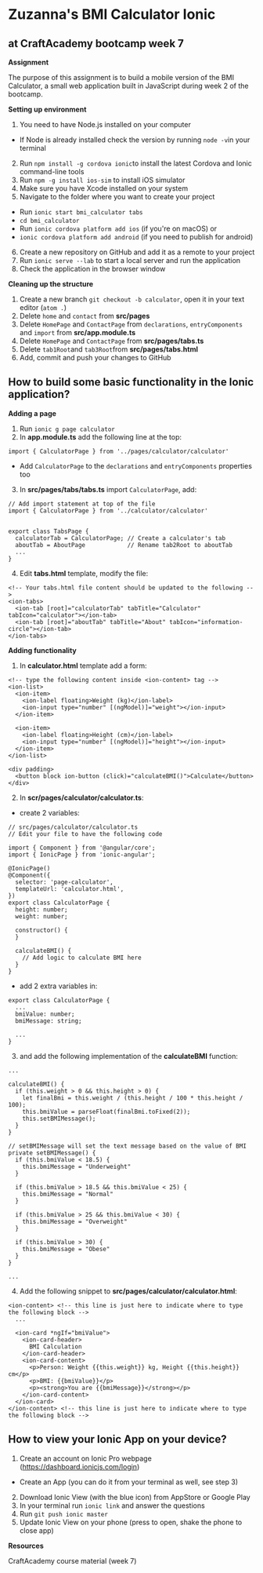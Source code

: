 # Zuzanna's BMI Calculator Ionic

## at CraftAcademy bootcamp week 7

**Assignment**

The purpose of this assignment is to build a mobile version of the BMI Calculator, a small web application built in JavaScript during week 2 of the bootcamp.

**Setting up environment**
1. You need to have Node.js installed on your computer
* If Node is already installed check the version by running `node -v`in your terminal
2. Run `npm install -g cordova ionic`to install the latest Cordova and Ionic command-line tools
3. Run `npm -g install ios-sim` to install iOS simulator
4. Make sure you have Xcode installed on your system
5. Navigate to the folder where you want to create your project
* Run `ionic start bmi_calculator tabs`
* `cd bmi_calculator`
* Run `ionic cordova platform add ios` (if you're on macOS) or
* `ionic cordova platform add android` (if you need to publish for android)
6. Create a new repository on GitHub and add it as a remote to your project
7. Run `ionic serve --lab` to start a local server and run the application
8. Check the application in the browser window

**Cleaning up the structure**

1. Create a new branch `git checkout -b calculator`, open it in your text editor (`atom .`)
2. Delete `home` and `contact` from **src/pages**
3. Delete `HomePage` and `ContactPage` from `declarations`, `entryComponents` and `import` from **src/app.module.ts**
4. Delete `HomePage` and `ContactPage` from **src/pages/tabs.ts**
5. Delete `tab1Root`and `tab3Root`from **src/pages/tabs.html**
6. Add, commit and push your changes to GitHub

## How to build some basic functionality in the Ionic application?

**Adding a page**
1. Run `ionic g page calculator`
2. In **app.module.ts** add the following line at the top:
```
import { CalculatorPage } from '../pages/calculator/calculator'
```
* Add `CalculatorPage` to the `declarations` and `entryComponents` properties too
3. In **src/pages/tabs/tabs.ts** import `CalculatorPage`, add:
```
// Add import statement at top of the file
import { CalculatorPage } from '../calculator/calculator'


export class TabsPage {
  calculatorTab = CalculatorPage; // Create a calculator's tab
  aboutTab = AboutPage            // Rename tab2Root to aboutTab
  ...
}
```
4. Edit **tabs.html** template, modify the file:
```
<!-- Your tabs.html file content should be updated to the following -->
<ion-tabs>
  <ion-tab [root]="calculatorTab" tabTitle="Calculator" tabIcon="calculator"></ion-tab>
  <ion-tab [root]="aboutTab" tabTitle="About" tabIcon="information-circle"></ion-tab>
</ion-tabs>
```

**Adding functionality**

1. In **calculator.html** template add a form:
```
<!-- type the following content inside <ion-content> tag -->
<ion-list>
  <ion-item>
    <ion-label floating>Weight (kg)</ion-label>
    <ion-input type="number" [(ngModel)]="weight"></ion-input>
  </ion-item>

  <ion-item>
    <ion-label floating>Height (cm)</ion-label>
    <ion-input type="number" [(ngModel)]="height"></ion-input>
  </ion-item>
</ion-list>

<div padding>
  <button block ion-button (click)="calculateBMI()">Calculate</button>
</div>
```
2. In **scr/pages/calculator/calculator.ts**:
* create 2 variables:
```
// src/pages/calculator/calculator.ts
// Edit your file to have the following code

import { Component } from '@angular/core';
import { IonicPage } from 'ionic-angular';

@IonicPage()
@Component({
  selector: 'page-calculator',
  templateUrl: 'calculator.html',
})
export class CalculatorPage {
  height: number;
  weight: number;

  constructor() {
  }

  calculateBMI() {
    // Add logic to calculate BMI here
  }
}
```
* add 2 extra variables in:
```
export class CalculatorPage {
  ...
  bmiValue: number;
  bmiMessage: string;

  ...
}
```
3. and add the following implementation of the **calculateBMI** function:
```
...

calculateBMI() {
  if (this.weight > 0 && this.height > 0) {
    let finalBmi = this.weight / (this.height / 100 * this.height / 100);
    this.bmiValue = parseFloat(finalBmi.toFixed(2));
    this.setBMIMessage();
  }
}

// setBMIMessage will set the text message based on the value of BMI
private setBMIMessage() {
  if (this.bmiValue < 18.5) {
    this.bmiMessage = "Underweight"
  }

  if (this.bmiValue > 18.5 && this.bmiValue < 25) {
    this.bmiMessage = "Normal"
  }

  if (this.bmiValue > 25 && this.bmiValue < 30) {
    this.bmiMessage = "Overweight"
  }

  if (this.bmiValue > 30) {
    this.bmiMessage = "Obese"
  }
}

...
```
4. Add the following snippet to **src/pages/calculator/calculator.html**:
```
<ion-content> <!-- this line is just here to indicate where to type the following block -->
  ...

  <ion-card *ngIf="bmiValue">
    <ion-card-header>
      BMI Calculation
    </ion-card-header>
    <ion-card-content>
      <p>Person: Weight {{this.weight}} kg, Height {{this.height}} cm</p>
      <p>BMI: {{bmiValue}}</p>
      <p><strong>You are {{bmiMessage}}</strong></p>
    </ion-card-content>
  </ion-card>
</ion-content> <!-- this line is just here to indicate where to type the following block -->
```

## How to view your Ionic App on your device?

1. Create an account on Ionic Pro webpage (https://dashboard.ionicjs.com/login)
* Create an App (you can do it from your terminal as well, see step 3)
2. Download Ionic View (with the blue icon) from AppStore or Google Play
3. In your terminal run `ionic link` and answer the questions
4. Run `git push ionic master`
5. Update Ionic View on your phone (press to open, shake the phone to close app)

**Resources**

CraftAcademy course material (week 7)
